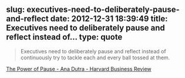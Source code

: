 slug: executives-need-to-deliberately-pause-and-reflect
date: 2012-12-31 18:39:49
title: Executives need to deliberately pause and reflect instead of...
type: quote
---

> Executives need to deliberately pause and reflect instead of continuously try to tackle each and every ball tossed at them.

[The Power of Pause - Ana Dutra - Harvard Business Review](http://blogs.hbr.org/cs/2012/01/the_power_of_pause.html)
